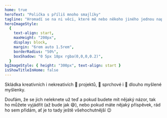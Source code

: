 ```yaml
---
home: true
heroText: "Polička s příliš mnoho smajlíky"
tagline: "Hromadí se na ni věci, které mě nebo někoho jiného jednou napadly, nebo je někdo zažil a za 0 až ∞ let si na ně někdo vzpomněl a řekl si, že nejsou zas tak špatné a budou se na ni dobře vyjímat 😁"
heroImageStyle:
  {
    text-align: start,
    maxHeight: "200px",
    display: block,
    margin: "6rem auto 1.5rem",
    borderRadius: "50%",
    boxShadow: "0 5px 18px rgba(0,0,0,0.2)",
  }
bgImageStyle: { height: "300px", text-align: start }
isShowTitleInHome: false
---
```


Skládka kreativních i nekreativích 🌼 projektů, 🚿 sprchové i 🤔 dlouho myšlené myšlenky.

Doufám, že se jich neleknete už teď a pokud budete mít nějaký názor, tak ho můžete vyjádřit (až bude jak 😅), nebo pokud máte nějaký příspěvek, rád ho sem přidám, ať je to tady ještě všehochutnější 😉